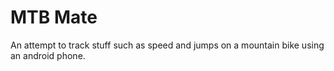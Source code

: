# MTB Mate

An attempt to track stuff such as speed and jumps on a mountain bike using an android phone.
